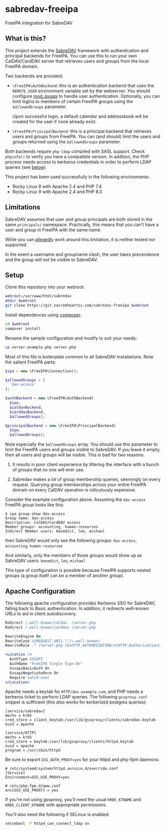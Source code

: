 # sabredav-freeipa

FreeIPA integration for SabreDAV

## What is this?

This project extends the [SabreDAV](https://sabre.io/dav/) framework with
authentication and principal backends for FreeIPA. You can use this to run your
own CalDAV/CardDAV server that retrieves users and groups from the local FreeIPA
domain.

Two backends are provided:

- `\FreeIPA\AuthBackend`: this is an authentication backend that uses the
  `REMOTE_USER` environment variable set by the webserver. You should configure
  [mod\_gssapi](https://github.com/gssapi/mod_auth_gssapi) to handle user authentication.
  Optionally, you can limit logins to members of certain FreeIPA groups using the
  `$allowedGroups` parameter.

  Upon successful login, a default calendar and addressbook will be created for the
  user if none already exist.

- `\FreeIPA\PrincipalBackend`: this is a principal backend that retrieves users and
  groups from FreeIPA. You can (and should) limit the users and groups returned
  using the `$allowedGroups` parameter.

Both backends require `php-ldap` compiled with SASL support. Check `phpinfo()` to
verify you have a compatible version. In addition, the PHP process needs access
to kerberos credentials in order to perform LDAP queries (see [below](#apache-configuration)).

This project has been used successfully in the following environments:

  - Rocky Linux 8 with Apache 2.4 and PHP 7.4
  - Rocky Linux 9 with Apache 2.4 and PHP 8.0


## Limitations

SabreDAV assumes that user and group principals are both stored in the same
`principals/` namespace. Practically, this means that you can't have a user
and group in FreeIPA with the same name.

While you can [allegedly](https://sabre.io/dav/principals/#custom-principal-url-schemes)
work around this limitation, it is neither tested nor supported.

In the event a username and groupname clash, the user takes precendence and the
group will not be visible to SabreDAV.


## Setup

Clone this repostory into your webroot:

```bash
webroot=/var/www/html/sabredav
mkdir $webroot
git clone https://git.sacredheartsc.com/sabredav-freeipa $webroot
```

Install dependences using [composer](https://getcomposer.org/):

```bash
cd $webroot
composer install
```

Rename the sample configuration and modify to suit your needs:

```bash
cp server.example.php server.php
```

Most of this file is boilerplate common to all SabreDAV installations. Note the
salient FreeIPA parts:

```php
$ipa = new \FreeIPA\Connection();

$allowedGroups = [
  'dav-access'
];

$authBackend = new \FreeIPA\AuthBackend(
  $ipa,
  $caldavBackend,
  $carddavBackend,
  $allowedGroups);

$principalBackend = new \FreeIPA\PrincipalBackend(
  $ipa,
  $allowedGroups);
```

Note especially the `$allowedGroups` array. You should use this parameter to limit
the FreeIPA users and groups visible to SabreDAV. If you leave it empty, then all
users and groups will be visible. This is bad for two reasons:

1. It results in poor client experience by littering the interface with a
   bunch of groups that no one will ever use.

2. Sabredav makes a *lot* of group membership queries, seemingly on every
   request. Querying group memberships across your entire FreeIPA domain on
   every CalDAV operation is ridiculously expensive.

Consider the example configuration above. Assuming the `dav-access` FreeIPA group
looks like this:

    $ ipa group-show dav-access
    Group name: dav-access
    Description: CalDAV/CardDAV access
    Member groups: accounting, human-resources
    Indirect Member users: benedict, leo, michael

then SabreDAV would only see the following groups:
`dav-access`, `accounting`, `human-resources`

And similarly, only the members of those groups would show up as SabreDAV users:
`benedict`, `leo`, `michael`

This type of configuration is possible because FreeIPA supports nested groups
(a group itself can be a member of another group).


## Apache Configuration

The following apache configuration provides Kerberos SSO for SabreDAV, falling
back to Basic authentication. In addition, it redirects well-known URLs to aid
in client autodiscovery.

```apache
Redirect /.well-known/caldav  /server.php
Redirect /.well-known/carddav /server.php

RewriteEngine On
RewriteCond %{REQUEST_URI} !^/\.well-known/
RewriteRule .* /server.php [E=HTTP_AUTHORIZATION:%{HTTP:Authorization},L]

<Location />
  AuthType GSSAPI
  AuthName "FreeIPA Single Sign-On"
  GssapiBasicAuth On
  GssapiNegotiateOnce On
  Require valid-user
</Location>
```

Apache needs a keytab for `HTTP/dav.example.com`, and PHP needs a kerberos ticket
to perform LDAP queries. The following `gssproxy.conf` snippet is sufficient (this
also works for kerberized postgres queries):

```dosini
[service/sabredav]
mechs = krb5
cred_store = client_keytab:/var/lib/gssproxy/clients/sabredav.keytab
euid = apache

[service/HTTP]
mechs = krb5
cred_store = keytab:/var/lib/gssproxy/clients/httpd.keytab
euid = apache
program = /usr/sbin/httpd
```

Be sure to export `GSS_AUTH_PROXY=yes` for your httpd and php-fpm daemons:

```
# /etc/systemd/system/httpd.service.d/override.conf
[Service]
Environment=GSS_USE_PROXY=yes

# /etc/php-fpm.d/www.conf
env[GSS_USE_PROXY] = yes
```

If you're not using gssproxy, you'll need the usual `KRB5_KTNAME` and
`KRB5_CLIENT_KTNAME` with appropriate permissions.

You'll also need the following if SELinux is enabled:

```bash
setsebool -P httpd_can_connect_ldap on
```

